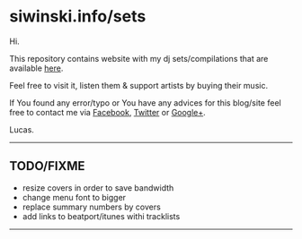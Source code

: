 # siwinski.info/sets #

Hi. 

This repository contains website with my dj sets/compilations that 
are available [here](http://siwinski.info/sets).
 
Feel free to visit it, listen them & support artists by buying their music.

If You found any error/typo or You have any advices for this blog/site feel free 
to contact me via [Facebook](facebook.com/siwinski.info), [Twitter](http://twitter.com/lsiwinski) 
or [Google+](https://www.google.com/+%C5%81ukaszSiwi%C5%84ski). 

Lucas.

----

## TODO/FIXME ##

- resize covers in order to save bandwidth
- change menu font to bigger
- replace summary numbers by covers
- add links to beatport/itunes withi tracklists

----
